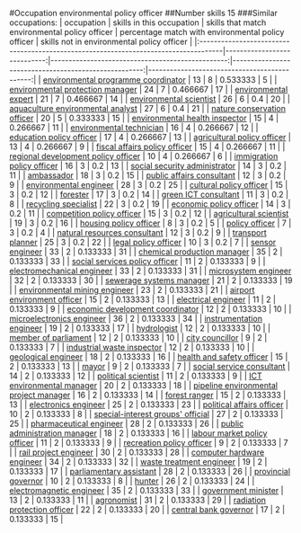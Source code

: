 #Occupation environmental policy officer
##Number skills 15
###Similar occupations:
| occupation                                                                          |   skills in this occupation |   skills that match environmental policy officer |   percentage match with environmental policy officer |   skills not in environmental policy officer |
|:------------------------------------------------------------------------------------|----------------------------:|-------------------------------------------------:|-----------------------------------------------------:|---------------------------------------------:|
| [environmental programme coordinator](environmental_programme_coordinator.md)       |                          13 |                                                8 |                                             0.533333 |                                            5 |
| [environmental protection manager](environmental_protection_manager.md)             |                          24 |                                                7 |                                             0.466667 |                                           17 |
| [environmental expert](environmental_expert.md)                                     |                          21 |                                                7 |                                             0.466667 |                                           14 |
| [environmental scientist](environmental_scientist.md)                               |                          26 |                                                6 |                                             0.4      |                                           20 |
| [aquaculture environmental analyst](aquaculture_environmental_analyst.md)           |                          27 |                                                6 |                                             0.4      |                                           21 |
| [nature conservation officer](nature_conservation_officer.md)                       |                          20 |                                                5 |                                             0.333333 |                                           15 |
| [environmental health inspector](environmental_health_inspector.md)                 |                          15 |                                                4 |                                             0.266667 |                                           11 |
| [environmental technician](environmental_technician.md)                             |                          16 |                                                4 |                                             0.266667 |                                           12 |
| [education policy officer](education_policy_officer.md)                             |                          17 |                                                4 |                                             0.266667 |                                           13 |
| [agricultural policy officer](agricultural_policy_officer.md)                       |                          13 |                                                4 |                                             0.266667 |                                            9 |
| [fiscal affairs policy officer](fiscal_affairs_policy_officer.md)                   |                          15 |                                                4 |                                             0.266667 |                                           11 |
| [regional development policy officer](regional_development_policy_officer.md)       |                          10 |                                                4 |                                             0.266667 |                                            6 |
| [immigration policy officer](immigration_policy_officer.md)                         |                          16 |                                                3 |                                             0.2      |                                           13 |
| [social security administrator](social_security_administrator.md)                   |                          14 |                                                3 |                                             0.2      |                                           11 |
| [ambassador](ambassador.md)                                                         |                          18 |                                                3 |                                             0.2      |                                           15 |
| [public affairs consultant](public_affairs_consultant.md)                           |                          12 |                                                3 |                                             0.2      |                                            9 |
| [environmental engineer](environmental_engineer.md)                                 |                          28 |                                                3 |                                             0.2      |                                           25 |
| [cultural policy officer](cultural_policy_officer.md)                               |                          15 |                                                3 |                                             0.2      |                                           12 |
| [forester](forester.md)                                                             |                          17 |                                                3 |                                             0.2      |                                           14 |
| [green ICT consultant](green_ICT_consultant.md)                                     |                          11 |                                                3 |                                             0.2      |                                            8 |
| [recycling specialist](recycling_specialist.md)                                     |                          22 |                                                3 |                                             0.2      |                                           19 |
| [economic policy officer](economic_policy_officer.md)                               |                          14 |                                                3 |                                             0.2      |                                           11 |
| [competition policy officer](competition_policy_officer.md)                         |                          15 |                                                3 |                                             0.2      |                                           12 |
| [agricultural scientist](agricultural_scientist.md)                                 |                          19 |                                                3 |                                             0.2      |                                           16 |
| [housing policy officer](housing_policy_officer.md)                                 |                           8 |                                                3 |                                             0.2      |                                            5 |
| [policy officer](policy_officer.md)                                                 |                           7 |                                                3 |                                             0.2      |                                            4 |
| [natural resources consultant](natural_resources_consultant.md)                     |                          12 |                                                3 |                                             0.2      |                                            9 |
| [transport planner](transport_planner.md)                                           |                          25 |                                                3 |                                             0.2      |                                           22 |
| [legal policy officer](legal_policy_officer.md)                                     |                          10 |                                                3 |                                             0.2      |                                            7 |
| [sensor engineer](sensor_engineer.md)                                               |                          33 |                                                2 |                                             0.133333 |                                           31 |
| [chemical production manager](chemical_production_manager.md)                       |                          35 |                                                2 |                                             0.133333 |                                           33 |
| [social services policy officer](social_services_policy_officer.md)                 |                          11 |                                                2 |                                             0.133333 |                                            9 |
| [electromechanical engineer](electromechanical_engineer.md)                         |                          33 |                                                2 |                                             0.133333 |                                           31 |
| [microsystem engineer](microsystem_engineer.md)                                     |                          32 |                                                2 |                                             0.133333 |                                           30 |
| [sewerage systems manager](sewerage_systems_manager.md)                             |                          21 |                                                2 |                                             0.133333 |                                           19 |
| [environmental mining engineer](environmental_mining_engineer.md)                   |                          23 |                                                2 |                                             0.133333 |                                           21 |
| [airport environment officer](airport_environment_officer.md)                       |                          15 |                                                2 |                                             0.133333 |                                           13 |
| [electrical engineer](electrical_engineer.md)                                       |                          11 |                                                2 |                                             0.133333 |                                            9 |
| [economic development coordinator](economic_development_coordinator.md)             |                          12 |                                                2 |                                             0.133333 |                                           10 |
| [microelectronics engineer](microelectronics_engineer.md)                           |                          36 |                                                2 |                                             0.133333 |                                           34 |
| [instrumentation engineer](instrumentation_engineer.md)                             |                          19 |                                                2 |                                             0.133333 |                                           17 |
| [hydrologist](hydrologist.md)                                                       |                          12 |                                                2 |                                             0.133333 |                                           10 |
| [member of parliament](member_of_parliament.md)                                     |                          12 |                                                2 |                                             0.133333 |                                           10 |
| [city councillor](city_councillor.md)                                               |                           9 |                                                2 |                                             0.133333 |                                            7 |
| [industrial waste inspector](industrial_waste_inspector.md)                         |                          12 |                                                2 |                                             0.133333 |                                           10 |
| [geological engineer](geological_engineer.md)                                       |                          18 |                                                2 |                                             0.133333 |                                           16 |
| [health and safety officer](health_and_safety_officer.md)                           |                          15 |                                                2 |                                             0.133333 |                                           13 |
| [mayor](mayor.md)                                                                   |                           9 |                                                2 |                                             0.133333 |                                            7 |
| [social service consultant](social_service_consultant.md)                           |                          14 |                                                2 |                                             0.133333 |                                           12 |
| [political scientist](political_scientist.md)                                       |                          11 |                                                2 |                                             0.133333 |                                            9 |
| [ICT environmental manager](ICT_environmental_manager.md)                           |                          20 |                                                2 |                                             0.133333 |                                           18 |
| [pipeline environmental project manager](pipeline_environmental_project_manager.md) |                          16 |                                                2 |                                             0.133333 |                                           14 |
| [forest ranger](forest_ranger.md)                                                   |                          15 |                                                2 |                                             0.133333 |                                           13 |
| [electronics engineer](electronics_engineer.md)                                     |                          25 |                                                2 |                                             0.133333 |                                           23 |
| [political affairs officer](political_affairs_officer.md)                           |                          10 |                                                2 |                                             0.133333 |                                            8 |
| [special-interest groups' official](special-interest_groups'_official.md)           |                          27 |                                                2 |                                             0.133333 |                                           25 |
| [pharmaceutical engineer](pharmaceutical_engineer.md)                               |                          28 |                                                2 |                                             0.133333 |                                           26 |
| [public administration manager](public_administration_manager.md)                   |                          18 |                                                2 |                                             0.133333 |                                           16 |
| [labour market policy officer](labour_market_policy_officer.md)                     |                          11 |                                                2 |                                             0.133333 |                                            9 |
| [recreation policy officer](recreation_policy_officer.md)                           |                           9 |                                                2 |                                             0.133333 |                                            7 |
| [rail project engineer](rail_project_engineer.md)                                   |                          30 |                                                2 |                                             0.133333 |                                           28 |
| [computer hardware engineer](computer_hardware_engineer.md)                         |                          34 |                                                2 |                                             0.133333 |                                           32 |
| [waste treatment engineer](waste_treatment_engineer.md)                             |                          19 |                                                2 |                                             0.133333 |                                           17 |
| [parliamentary assistant](parliamentary_assistant.md)                               |                          28 |                                                2 |                                             0.133333 |                                           26 |
| [provincial governor](provincial_governor.md)                                       |                          10 |                                                2 |                                             0.133333 |                                            8 |
| [hunter](hunter.md)                                                                 |                          26 |                                                2 |                                             0.133333 |                                           24 |
| [electromagnetic engineer](electromagnetic_engineer.md)                             |                          35 |                                                2 |                                             0.133333 |                                           33 |
| [government minister](government_minister.md)                                       |                          13 |                                                2 |                                             0.133333 |                                           11 |
| [agronomist](agronomist.md)                                                         |                          31 |                                                2 |                                             0.133333 |                                           29 |
| [radiation protection officer](radiation_protection_officer.md)                     |                          22 |                                                2 |                                             0.133333 |                                           20 |
| [central bank governor](central_bank_governor.md)                                   |                          17 |                                                2 |                                             0.133333 |                                           15 |
